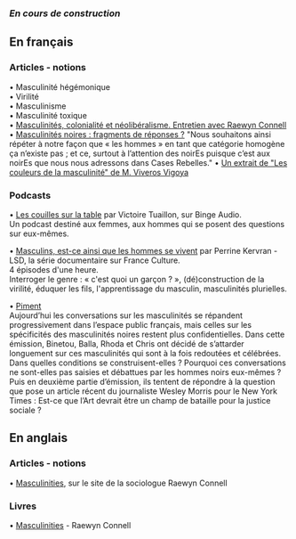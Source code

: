 ### _En cours de construction_

## En français
### Articles - notions
• Masculinité hégémonique  
• Virilité  
• Masculinisme  
• Masculinité toxique  
• [Masculinités, colonialité et néolibéralisme. Entretien avec Raewyn Connell](http://www.contretemps.eu/masculinites-colonialite-et-neoliberalisme-entretien-avec-raewyn-connell/)
• [Masculinités noires : fragments de réponses ?](http://www.cases-rebelles.org/masculinites-noires-fragments-de-reponses/) "Nous souhaitons ainsi répéter à notre façon que « les hommes » en tant que catégorie homogène ça n’existe pas ; et ce, surtout à l’attention des noirEs puisque c’est aux noirEs que nous nous adressons dans Cases Rebelles."
• [Un extrait de "Les couleurs de la masculinité" de M. Viveros Vigoya](http://www.contretemps.eu/couleurs-masculinite-race-genre/) 

### Podcasts
• [Les couilles sur la table](https://www.binge.audio/category/les-couilles-sur-la-table/) par Victoire Tuaillon, sur Binge Audio.  
Un podcast destiné aux femmes, aux hommes qui se posent des questions sur eux-mêmes.  

• [Masculins, est-ce ainsi que les hommes se vivent](https://www.franceculture.fr/emissions/lsd-la-serie-documentaire/masculins-est-ce-ainsi-que-les-hommes-se-vivent) par Perrine Kervran - LSD, la série documentaire sur France Culture.  
4 épisodes d'une heure.  
Interroger le genre : « c'est quoi un garçon ? », (dé)construction de la virilité, éduquer les fils, l'apprentissage du masculin, masculinités plurielles.  

• [Piment](https://soundcloud.com/piiiiment)  
Aujourd’hui les conversations sur les masculinités se répandent progressivement dans l’espace public français, mais celles sur les spécificités des masculinités noires restent plus confidentielles. Dans cette émission, Binetou, Balla, Rhoda et Chris ont décidé de s’attarder longuement sur ces masculinités qui sont à la fois redoutées et célébrées. Dans quelles conditions se construisent-elles ? Pourquoi ces conversations ne sont-elles pas saisies et débattues par les hommes noirs eux-mêmes ? Puis en deuxième partie d’émission, ils tentent de répondre à la question que pose un article récent du journaliste Wesley Morris pour le New York Times : Est-ce que l’Art devrait être un champ de bataille pour la justice sociale ?  

## En anglais
### Articles - notions
• [Masculinities](http://www.raewynconnell.net/p/masculinities_20.html), sur le site de la sociologue Raewyn Connell

### Livres 
• [Masculinities](https://www.allenandunwin.com/browse/books/academic-professional/sociology/Masculinities-RW-Connell-9781741145199) - Raewyn Connell

